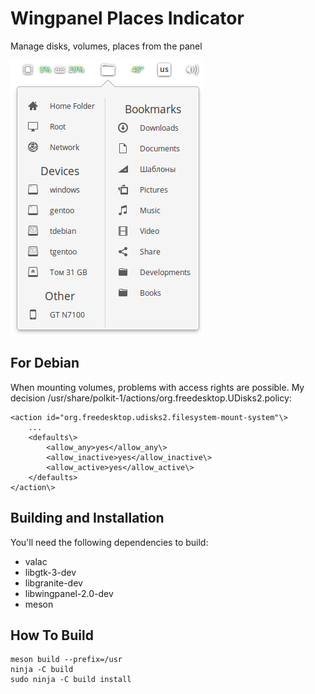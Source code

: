 # Wingpanel Places Indicator

Manage disks, volumes, places from the panel

![Screenshot](data/screenshot1.png)  

## For Debian

When mounting volumes, problems with access rights are possible.
My decision /usr/share/polkit-1/actions/org.freedesktop.UDisks2.policy:

    <action id="org.freedesktop.udisks2.filesystem-mount-system"\>  
        ...  
        <defaults\>  
            <allow_any>yes</allow_any\>  
            <allow_inactive>yes</allow_inactive\>  
            <allow_active>yes</allow_active\>  
        </defaults>  
    </action\>

## Building and Installation

You'll need the following dependencies to build:
* valac
* libgtk-3-dev
* libgranite-dev
* libwingpanel-2.0-dev
* meson

## How To Build

    meson build --prefix=/usr
    ninja -C build
    sudo ninja -C build install
